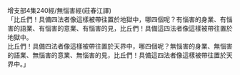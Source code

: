 增支部4集240經/無惱害經(莊春江譯)  
「比丘們！具備四法者像這樣被帶往置於地獄中，哪四個呢？有惱害的身業、有惱害的語業、有惱害的意業、有惱害的見，比丘們！具備這四法者像這樣被帶往置於地獄中。  
比丘們！具備四法者像這樣被帶往置於天界中，哪四個呢？無惱害的身業、無惱害的語業、無惱害的意業、無惱害的見，比丘們！具備這四法者像這樣被帶往置於天界中。」  
  
  
